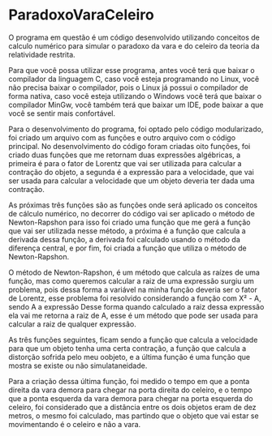 # ParadoxoVaraCeleiro
O programa em questão é um código desenvolvido utilizando conceitos de calculo numérico para simular o paradoxo da vara e do celeiro da teoria da relatividade restrita.

Para que você possa utilizar esse programa, antes você terá que baixar o compilador da linguagem C, caso você esteja programando no Linux, você não precisa baixar
o compilador, pois o Linux já possui o compilador de forma nativa, caso você esteja utilizando o Windows você terá que baixar o compilador MinGw, você também terá que baixar um IDE, pode baixar a que você se sentir mais confortável.

Para o desenvolvimento do programa, foi optado pelo código modularizado, foi criado um arquivo com as funções e outro arquivo com o código principal.
No desenvolvimento do código foram criadas oito funções, foi criado duas funções que me retornam duas expressões algébricas, a primeira é para o fator de Lorentz 
que vai ser utilizada para calcular a contração do objeto, a segunda é a expressão para a velocidade, que vai ser usada para calcular a velocidade que um objeto
deveria ter dada uma contração.

As próximas três funções são as funções onde será aplicado os conceitos de cálculo numérico, no decorrer do código vai ser aplicado o método de Newton-Rapshon
para isso foi criado uma função que me gerá a função que vai ser utilizada nesse método, a próxima é a função que calcula a derivada dessa função, a derivada
foi calculado usando o método da diferença central, e por fim, foi criada a função que utiliza o método de Newton-Rapshon.

O método de Newton-Rapshon, é um método que calcula as raízes de uma função, mas como queremos calcular a raiz de uma expressão surgiu um problema,
pois dessa forma a variável na minha função deveria ser o fator de Lorentz, esse problema foi resolvido considerando a função com X² - A, sendo A a expressão
Desse forma quando calculado a raiz dessa expressão ela vai me retorna a raiz de A, esse é um método que pode ser usada para calcular a raiz de qualquer expressão.

As três funções seguintes, ficam sendo a função que calcula a velocidade para que um objeto tenha uma certa contração, a função que calcula a distorção sofrida pelo meu oobjeto, e a última função é uma função que mostra se existe ou não simulataneidade.

Para a criação dessa última função, foi medido o tempo em que a ponta direita da vara demora para chegar na porta direita do celeiro, e o tempo que a ponta esquerda
da vara demora para chegar na porta esquerda do celeiro, foi considerado que a distância entre os dois objetos eram de dez metros, o mesmo foi calculado, mas partindo
que o objeto que vai estar se movimentando é o celeiro e não a vara.
